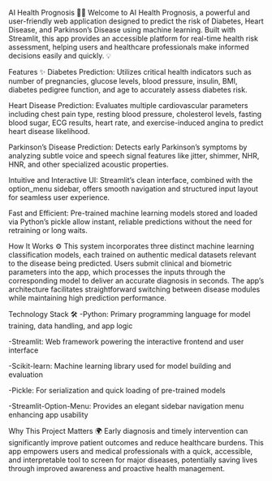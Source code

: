 AI Health Prognosis 🏥🤖
Welcome to AI Health Prognosis, a powerful and user-friendly web application designed to predict the risk of Diabetes, Heart Disease, and Parkinson’s Disease using machine learning. Built with Streamlit, this app provides an accessible platform for real-time health risk assessment, helping users and healthcare professionals make informed decisions easily and quickly. 💡

Features ✨
Diabetes Prediction: Utilizes critical health indicators such as number of pregnancies, glucose levels, blood pressure, insulin, BMI, diabetes pedigree function, and age to accurately assess diabetes risk.

Heart Disease Prediction: Evaluates multiple cardiovascular parameters including chest pain type, resting blood pressure, cholesterol levels, fasting blood sugar, ECG results, heart rate, and exercise-induced angina to predict heart disease likelihood.

Parkinson’s Disease Prediction: Detects early Parkinson’s symptoms by analyzing subtle voice and speech signal features like jitter, shimmer, NHR, HNR, and other specialized acoustic properties.

Intuitive and Interactive UI: Streamlit’s clean interface, combined with the option_menu sidebar, offers smooth navigation and structured input layout for seamless user experience.

Fast and Efficient: Pre-trained machine learning models stored and loaded via Python’s pickle allow instant, reliable predictions without the need for retraining or long waits.

How It Works ⚙️
This system incorporates three distinct machine learning classification models, each trained on authentic medical datasets relevant to the disease being predicted. Users submit clinical and biometric parameters into the app, which processes the inputs through the corresponding model to deliver an accurate diagnosis in seconds. The app’s architecture facilitates straightforward switching between disease modules while maintaining high prediction performance.

Technology Stack 🛠️
-Python: Primary programming language for model training, data handling, and app logic

-Streamlit: Web framework powering the interactive frontend and user interface

-Scikit-learn: Machine learning library used for model building and evaluation

-Pickle: For serialization and quick loading of pre-trained models

-Streamlit-Option-Menu: Provides an elegant sidebar navigation menu enhancing app usability

Why This Project Matters 🌍
Early diagnosis and timely intervention can significantly improve patient outcomes and reduce healthcare burdens. This app empowers users and medical professionals with a quick, accessible, and interpretable tool to screen for major diseases, potentially saving lives through improved awareness and proactive health management.
